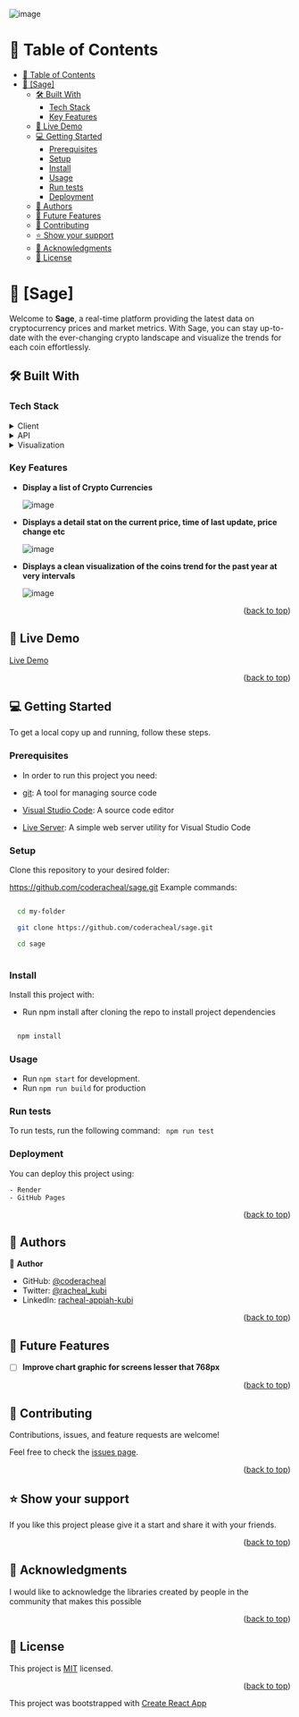 <a name="readme-top"></a>


![image](https://github.com/coderacheal/Sage/assets/97846040/fd5d9c27-978a-4fb7-a705-6d9136c21337)


# 📗 Table of Contents

- [📗 Table of Contents](#-table-of-contents)
- [📖 \[Sage\] ](#-sage-)
  - [🛠 Built With ](#-built-with-)
    - [Tech Stack ](#tech-stack-)
    - [Key Features ](#key-features-)
  - [🚀 Live Demo ](#-live-demo-)
  - [💻 Getting Started ](#-getting-started-)
    - [Prerequisites](#prerequisites)
    - [Setup](#setup)
    - [Install](#install)
    - [Usage](#usage)
    - [Run tests](#run-tests)
    - [Deployment](#deployment)
  - [👥 Authors ](#-authors-)
  - [🔭 Future Features ](#-future-features-)
  - [🤝 Contributing ](#-contributing-)
  - [⭐️ Show your support ](#️-show-your-support-)
  - [🙏 Acknowledgments ](#-acknowledgments-)
  - [📝 License ](#-license-)

# 📖 [Sage] <a name="about-project"></a>
Welcome to **Sage**, a real-time platform providing the latest data on cryptocurrency prices and market metrics. With Sage, you can stay up-to-date with the ever-changing crypto landscape and visualize the trends for each coin effortlessly.

## 🛠 Built With <a name="built-with"></a>

### Tech Stack <a name="tech-stack"></a>


<details>
  <summary>Client</summary>
  <ul>
    <li><a href="https://react.dev">ReactJS</a></li>
  </ul>
</details>

<details>
  <summary>API</summary>
  <ul>
    <li><a href="https://api.coingecko.com">coingeko</a></li>
  </ul>
</details>

<details>
  <summary>Visualization</summary>
  <ul>
    <li><a href="https://www.chartjs.org/docs/latest/">ChartJS</a></li>
  </ul>
</details>



### Key Features <a name="key-features"></a>


- **Display a list of Crypto Currencies**

  ![image](https://github.com/coderacheal/Sage/assets/97846040/79234a19-c45f-42c8-b1f0-3162c2e21503)

- **Displays a detail stat on the current price, time of last update, price change etc**

  ![image](https://github.com/coderacheal/Sage/assets/97846040/42e9e31a-d80b-4ab9-866d-45479adc7045)

- **Displays a clean visualization of the coins trend for the past year at very intervals**

  ![image](https://github.com/coderacheal/Sage/assets/97846040/c30a3112-10bf-466e-b2dc-9ca156e1e74a)


  
<p align="right">(<a href="#readme-top">back to top</a>)</p>

## 🚀 Live Demo <a name="live-demo"></a>
[Live Demo](https://smart-crypto-56es.onrender.com/)

<p align="right">(<a href="#readme-top">back to top</a>)</p>

## 💻 Getting Started <a name="getting-started"></a>

To get a local copy up and running, follow these steps.

### Prerequisites

- In order to run this project you need:

- [git](https://git-scm.com/downloads): A tool for managing source code
- [Visual Studio Code](https://code.visualstudio.com/): A source code editor
- [Live Server](https://marketplace.visualstudio.com/items?itemName=ritwickdey.LiveServer): A simple web server utility for Visual Studio Code

### Setup

Clone this repository to your desired folder:

https://github.com/coderacheal/sage.git
 Example commands:

```sh

  cd my-folder

  git clone https://github.com/coderacheal/sage.git

  cd sage
  
```


### Install

Install this project with:

 - Run npm install after cloning the repo to install project dependencies
  

```sh

  npm install

 ```
### Usage

- Run `npm start` for development. 
- Run `npm run build` for production


### Run tests

To run tests, run the following command:
` npm run test`


### Deployment

You can deploy this project using:

    - Render
    - GitHub Pages

<p align="right">(<a href="#readme-top">back to top</a>)</p>

## 👥 Authors <a name="authors"></a>

👤 **Author**

- GitHub: [@coderacheal](https://github.com/coderacheal)
- Twitter: [@racheal_kubi](https://www.twitter.com/racheal_kubi)
- LinkedIn: [racheal-appiah-kubi](https://www.linkedin.com/in/racheal-appiah-kubi/)


<p align="right">(<a href="#readme-top">back to top</a>)</p>

## 🔭 Future Features <a name="future-features"></a>

- [ ] **Improve chart graphic for screens lesser that 768px**


<p align="right">(<a href="#readme-top">back to top</a>)</p>

## 🤝 Contributing <a name="contributing"></a>

Contributions, issues, and feature requests are welcome!

Feel free to check the [issues page](../../issues/).

<p align="right">(<a href="#readme-top">back to top</a>)</p>

## ⭐️ Show your support <a name="support"></a>

If you like this project please give it a start and share it with your friends. 

<p align="right">(<a href="#readme-top">back to top</a>)</p>

## 🙏 Acknowledgments <a name="acknowledgements"></a>

I would like to acknowledge the libraries created by people in the community that makes this possible


<p align="right">(<a href="#readme-top">back to top</a>)</p>

## 📝 License <a name="license"></a>

This project is [MIT](./LICENSE) licensed.

<p align="right">(<a href="#readme-top">back to top</a>)</p>

This project was bootstrapped with [Create React App](https://github.com/facebook/create-react-app)

